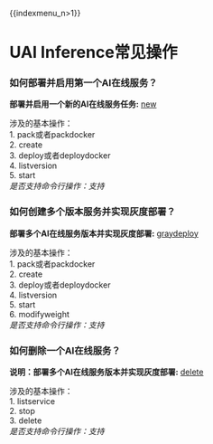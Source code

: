 {{indexmenu_n>1}}

# UAI Inference常见操作

### 如何部署并启用第一个AI在线服务？

**部署并启用一个新的AI在线服务任务:** [new](/ai/uai-inference/use/new)

涉及的基本操作：  
1\. pack或者packdocker  
2\. create  
3\. deploy或者deploydocker  
4\. listversion  
5\. start  
*是否支持命令行操作：支持*

### 如何创建多个版本服务并实现灰度部署？

**部署多个AI在线服务版本并实现灰度部署:** [graydeploy](/ai/uai-inference/use/graydeploy)

涉及的基本操作：  
1\. pack或者packdocker  
2\. create  
3\. deploy或者deploydocker  
4\. listversion  
5\. start  
6\. modifyweight  
*是否支持命令行操作：支持*

### 如何删除一个AI在线服务？

**说明：部署多个AI在线服务版本并实现灰度部署:** [delete](/ai/uai-inference/use/delete)

涉及的基本操作：  
1\. listservice  
2\. stop  
3\. delete  
*是否支持命令行操作：支持*
